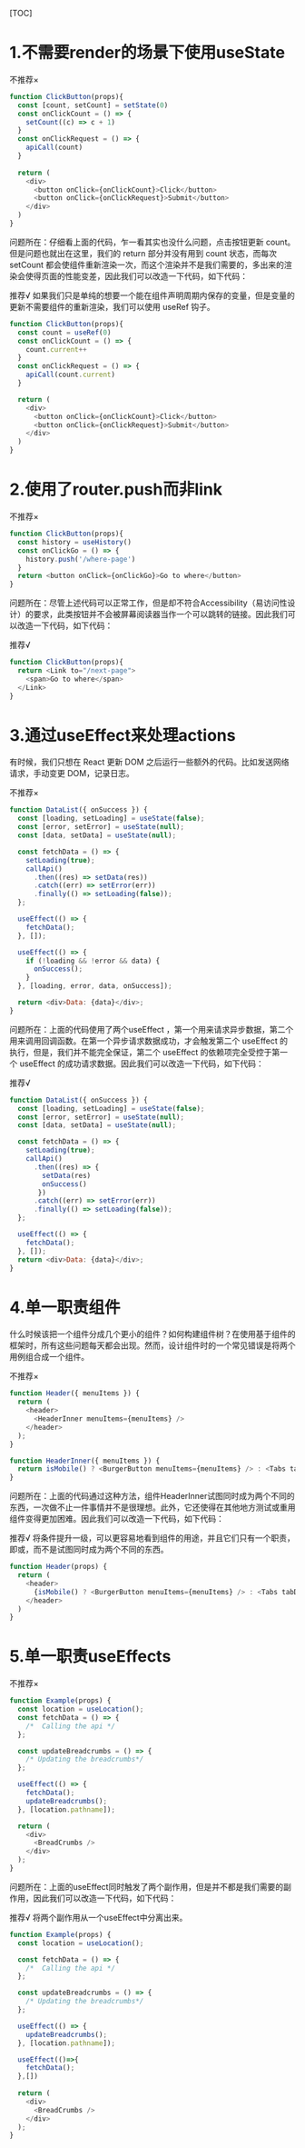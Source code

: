 [TOC]

# 1.不需要render的场景下使用useState
不推荐×
```js
function ClickButton(props){
  const [count, setCount] = setState(0)
  const onClickCount = () => {
    setCount((c) => c + 1)
  }
  const onClickRequest = () => {
    apiCall(count)
  }
  
  return (
    <div>
      <button onClick={onClickCount}>Click</button>
      <button onClick={onClickRequest}>Submit</button>
    </div>
  )
}
```
问题所在：仔细看上面的代码，乍一看其实也没什么问题，点击按钮更新 count。但是问题也就出在这里，我们的 return 部分并没有用到 count 状态，而每次 setCount 都会使组件重新渲染一次，而这个渲染并不是我们需要的，多出来的渲染会使得页面的性能变差，因此我们可以改造一下代码，如下代码：

推荐√
如果我们只是单纯的想要一个能在组件声明周期内保存的变量，但是变量的更新不需要组件的重新渲染，我们可以使用 useRef 钩子。

```js
function ClickButton(props){
  const count = useRef(0)
  const onClickCount = () => {
    count.current++
  }
  const onClickRequest = () => {
    apiCall(count.current)
  }

  return (
    <div>
      <button onClick={onClickCount}>Click</button>
      <button onClick={onClickRequest}>Submit</button>
    </div>
  )
}
```



# 2.使用了router.push而非link

不推荐×
```js
function ClickButton(props){
  const history = useHistory()
  const onClickGo = () => {
    history.push('/where-page')
  }
  return <button onClick={onClickGo}>Go to where</button>
}
```

问题所在：尽管上述代码可以正常工作，但是却不符合Accessibility（易访问性设计）的要求，此类按钮并不会被屏幕阅读器当作一个可以跳转的链接。因此我们可以改造一下代码，如下代码：



推荐√

```js
function ClickButton(props){
  return <Link to="/next-page">
    <span>Go to where</span>
  </Link>
}
```



# 3.通过useEffect来处理actions

有时候，我们只想在 React 更新 DOM 之后运行一些额外的代码。比如发送网络请求，手动变更 DOM，记录日志。

不推荐×
```js
function DataList({ onSuccess }) {
  const [loading, setLoading] = useState(false);
  const [error, setError] = useState(null);
  const [data, setData] = useState(null);

  const fetchData = () => {
    setLoading(true);
    callApi()
      .then((res) => setData(res))
      .catch((err) => setError(err))
      .finally(() => setLoading(false));
  };

  useEffect(() => {
    fetchData();
  }, []);

  useEffect(() => {
    if (!loading && !error && data) {
      onSuccess();
    }
  }, [loading, error, data, onSuccess]);

  return <div>Data: {data}</div>;
}
```

问题所在：上面的代码使用了两个useEffect ，第一个用来请求异步数据，第二个用来调用回调函数。在第一个异步请求数据成功，才会触发第二个 useEffect 的执行，但是，我们并不能完全保证，第二个 useEffect 的依赖项完全受控于第一个 useEffect 的成功请求数据。因此我们可以改造一下代码，如下代码：

推荐√

```js
function DataList({ onSuccess }) {
  const [loading, setLoading] = useState(false);
  const [error, setError] = useState(null);
  const [data, setData] = useState(null);

  const fetchData = () => {
    setLoading(true);
    callApi()
      .then((res) => {
        setData(res)
        onSuccess()
       })
      .catch((err) => setError(err))
      .finally(() => setLoading(false));
  };

  useEffect(() => {
    fetchData();
  }, []);
  return <div>Data: {data}</div>;
}
```



# 4.单一职责组件

什么时候该把一个组件分成几个更小的组件？如何构建组件树？在使用基于组件的框架时，所有这些问题每天都会出现。然而，设计组件时的一个常见错误是将两个用例组合成一个组件。

不推荐×

```js
function Header({ menuItems }) {
  return (
    <header>
      <HeaderInner menuItems={menuItems} />
    </header>
  );
}

function HeaderInner({ menuItems }) {
  return isMobile() ? <BurgerButton menuItems={menuItems} /> : <Tabs tabData={menuItems} />;
}
```

问题所在：上面的代码通过这种方法，组件HeaderInner试图同时成为两个不同的东西，一次做不止一件事情并不是很理想。此外，它还使得在其他地方测试或重用组件变得更加困难。因此我们可以改造一下代码，如下代码：

推荐√
将条件提升一级，可以更容易地看到组件的用途，并且它们只有一个职责，即<Tabs/>或<BurgerButton/>，而不是试图同时成为两个不同的东西。

```js
function Header(props) {
  return (
    <header>
      {isMobile() ? <BurgerButton menuItems={menuItems} /> : <Tabs tabData={menuItems} />}
    </header>
  )
}
```



# 5.单一职责useEffects

不推荐×

```js
function Example(props) {
  const location = useLocation();
  const fetchData = () => {
    /*  Calling the api */
  };

  const updateBreadcrumbs = () => {
    /* Updating the breadcrumbs*/
  };

  useEffect(() => {
    fetchData();
    updateBreadcrumbs();
  }, [location.pathname]);

  return (
    <div>
      <BreadCrumbs />
    </div>
  );
}
```

问题所在：上面的useEffect同时触发了两个副作用，但是并不都是我们需要的副作用，因此我们可以改造一下代码，如下代码：

推荐√
将两个副作用从一个useEffect中分离出来。
```js
function Example(props) {
  const location = useLocation();

  const fetchData = () => {
    /*  Calling the api */
  };

  const updateBreadcrumbs = () => {
    /* Updating the breadcrumbs*/
  };

  useEffect(() => {
    updateBreadcrumbs();
  }, [location.pathname]);

  useEffect(()=>{
    fetchData();
  },[])
  
  return (
    <div>
      <BreadCrumbs />
    </div>
  );
}
```
